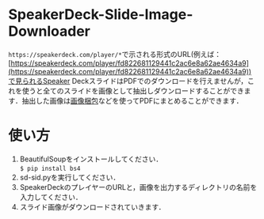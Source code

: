 # SpeakerDeck-Slide-Image-Downloader
`https://speakerdeck.com/player/*`で示される形式のURL(例えば：[https://speakerdeck.com/player/fd822681129441c2ac6e8a62ae4634a9](https://speakerdeck.com/player/fd822681129441c2ac6e8a62ae4634a9))で見られるSpeaker DeckスライドはPDFでのダウンロードを行えませんが，これを使うと全てのスライドを画像として抽出しダウンロードすることができます．抽出した画像は[画像梱包](https://www.vector.co.jp/soft/win95/writing/se377893.html)などを使ってPDFにまとめることができます．
# 使い方
1. BeautifulSoupをインストールしてください．  
`$ pip install bs4`
2. sd-sid.pyを実行してください．
3. SpeakerDeckのプレイヤーのURLと，画像を出力するディレクトリの名前を入力してください．
4. スライド画像がダウンロードされていきます．
